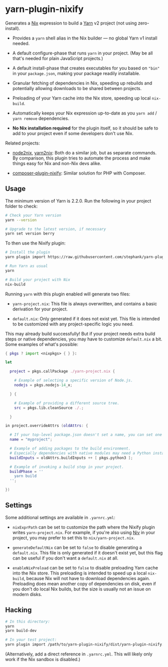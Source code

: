 # yarn-plugin-nixify

Generates a [Nix] expression to build a [Yarn] v2 project (not using
zero-install).

- Provides a `yarn` shell alias in the Nix builder — no global Yarn v1 install
  needed.

- A default configure-phase that runs `yarn` in your project. (May be all
  that's needed for plain JavaScript projects.)

- A default install-phase that creates executables for you based on `"bin"` in
  your `package.json`, making your package readily installable.

- Granular fetching of dependencies in Nix, speeding up rebuilds and
  potentially allowing downloads to be shared between projects.

- Preloading of your Yarn cache into the Nix store, speeding up local
  `nix-build`.

- Automatically keeps your Nix expression up-to-date as you `yarn add` /
  `yarn remove` dependencies.

- **No Nix installation required** for the plugin itself, so it should be safe
  to add to your project even if some developers don't use Nix.

[nix]: https://nixos.org
[yarn]: https://yarnpkg.com

Related projects:

- [node2nix], [yarn2nix]: Both do a similar job, but as separate commands. By
  comparison, this plugin tries to automate the process and make things easy
  for Nix and non-Nix devs alike.

- [composer-plugin-nixify]: Similar solution for PHP with Composer.

[node2nix]: https://github.com/svanderburg/node2nix
[yarn2nix]: https://github.com/nix-community/yarn2nix/
[composer-plugin-nixify]: https://github.com/stephank/composer-plugin-nixify

## Usage

The minimum version of Yarn is 2.2.0. Run the following in your project folder
to check:

```sh
# Check your Yarn version
yarn --version

# Upgrade to the latest version, if necessary
yarn set version berry
```

To then use the Nixify plugin:

```sh
# Install the plugin
yarn plugin import https://raw.githubusercontent.com/stephank/yarn-plugin-nixify/main/dist/yarn-plugin-nixify.js

# Run Yarn as usual
yarn

# Build your project with Nix
nix-build
```

Running `yarn` with this plugin enabled will generate two files:

- `yarn-project.nix`: This file is always overwritten, and contains a basic
  derivation for your project.

- `default.nix`: Only generated if it does not exist yet. This file is intended
  to be customized with any project-specific logic you need.

This may already build successfully! But if your project needs extra build
steps or native dependencies, you may have to customize `default.nix` a bit.
Some examples of what's possible:

```nix
{ pkgs ? import <nixpkgs> { } }:

let

  project = pkgs.callPackage ./yarn-project.nix {

    # Example of selecting a specific version of Node.js.
    nodejs = pkgs.nodejs-14_x;

  } {

    # Example of providing a different source tree.
    src = pkgs.lib.cleanSource ./.;

  }

in project.overrideAttrs (oldAttrs: {

  # If your top-level package.json doesn't set a name, you can set one here.
  name = "myproject";

  # Example of adding packages to the build environment.
  # Especially dependencies with native modules may need a Python installation.
  buildInputs = oldAttrs.buildInputs ++ [ pkgs.python3 ];

  # Example of invoking a build step in your project.
  buildPhase = ''
    yarn build
  '';

})
```

## Settings

Some additional settings are available in `.yarnrc.yml`:

- `nixExprPath` can be set to customize the path where the Nixify plugin writes
  `yarn-project.nix`. For example, if you're also using [Niv] in your project,
  you may prefer to set this to `nix/yarn-project.nix`.

- `generateDefaultNix` can be set to `false` to disable generating a
  `default.nix`. This file is only generated if it doesn't exist yet, but this
  flag can be useful if you don't want a `default.nix` at all.

- `enableNixPreload` can be set to `false` to disable preloading Yarn cache
  into the Nix store. This preloading is intended to speed up a local
  `nix-build`, because Nix will not have to download dependencies again.
  Preloading does mean another copy of dependencies on disk, even if you don't
  do local Nix builds, but the size is usually not an issue on modern disks.

[niv]: https://github.com/nmattia/niv

## Hacking

```sh
# In this directory:
yarn
yarn build-dev

# In your test project:
yarn plugin import /path/to/yarn-plugin-nixify/dist/yarn-plugin-nixify.dev.js
```

(Alternatively, add a direct reference in `.yarnrc.yml`. This will likely only
work if the Nix sandbox is disabled.)
